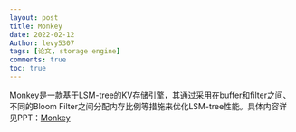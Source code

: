 ```yaml
---
layout: post
title: Monkey
date: 2022-02-12
Author: levy5307
tags: [论文, storage engine]
comments: true
toc: true
---
```


Monkey是一款基于LSM-tree的KV存储引擎，其通过采用在buffer和filter之间、不同的Bloom Filter之间分配内存比例等措施来优化LSM-tree性能。具体内容详见PPT：[Monkey](https://github.com/levy5307/blog/blob/master/_posts/paper/Monkey.pptx)

